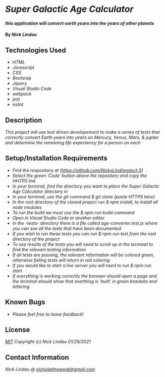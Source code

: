# _Super Galactic Age Calculator_

#### _this application will convert earth years into the years of other planets_

#### By _**Nick Lindau**_

## Technologies Used

* _HTML_
* _Javascript_
* _CSS_
* _Bootsrap_
* _Jquery_
* _Visual Studio Code_
* _webpack_
* _jest_
* _eslint_

## Description

_This project will use test driven developement to make a series of tests that correctly convert Earth years into years on Mercury, Venus, Mars, & jupiter and determine the remaining life expectency for a person on each_

## Setup/Installation Requirements

* _Find the respository at (https://github.com/NickyLind/project-5)_
* _Select the green 'Code' button above the repository and copy the HHTPS link_
* _In your terminal, find the directory you want to place the Super Galactic Age Calculator directory in_
* _In your terminal, use the git command $ git clone [paste HTTPS here]_
* _In the root directory of the cloned project run $ npm install, to install all node modules_
* _To run the build we must use the $ npm run build command_
* _Open in Visual Studio Code or another editor_
* _In the -tests- directory there is a file called age-converter.test.js where you can see all the tests that have been documented_
* _If you wish to run these tests you can run $ npm run test from the root directory of the project_
* _To see results of the tests you will need to scroll up in the terminal to find the relevant testing information_
* _If all tests are passing, the relevant information will be colored green, otherwise failing tests will return in red coloring_
* _If you would like to start a live server you will need to run $ npm run start_
* _If everything is working correctly the broswer should open a page and the terminal should show that everthing is 'built' in green brackets and lettering_



## Known Bugs

* _Please feel free to leave feedback!_


## License

_[MIT](https://choosealicense.com/licenses/mit/)_
 _Copyright (c) Nick Lindau 01/29/2021_

## Contact Information

_Nick Lindau @ <nicholaithegreat@gmail.com>_